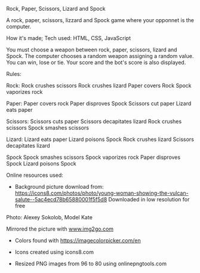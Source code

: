 Rock, Paper, Scissors, Lizard and Spock  

A rock, paper, scissors, lizzard and Spock game where your opponnet is the computer.


How it's made;
Tech used: HTML, CSS, JavaScript

You must choose a weapon between rock, paper, scissors, lizard and Spock. 
The computer chooses a random weapon assigning a random value.
You can win, lose or tie. Your score and the bot's score is also displayed.

Rules:

Rock: 
Rock crushes scissors
Rock crushes lizard
Paper covers Rock
Spock vaporizes rock

Paper:
Paper covers rock
Paper disproves Spock
Scissors cut paper
Lizard eats paper

Scissors:
Scissors cuts paper
Scissors decapitates lizard
Rock crushes scissors
Spock smashes scissors

Lizard:
Lizard eats paper
Lizard poisons Spock
Rock crushes lizard
Scissors decapitates lizard

Spock
Spock smashes scissors
Spock vaporizes rock
Paper disproves Spock
Lizard poisons Spock

Online resources used:

- Background picture download from:
https://icons8.com/photos/photo/young-woman-showing-the-vulcan-salute--5ac4ecd78b65880001f5f5d8
Downloaded in low resolution for free

Photo: Alexey Sokolob, Model Kate

Mirrored the picture with www.img2go.com



- Colors found with https://imagecolorpicker.com/en

- Icons created using icons8.com

- Resized PNG images from 96 to 80 using onlinepngtools.com
